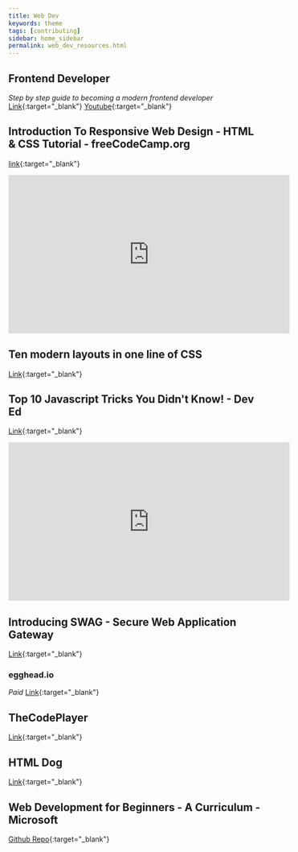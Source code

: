 ```yaml
---
title: Web Dev
keywords: theme
tags: [contributing]
sidebar: home_sidebar
permalink: web_dev_resources.html
---
```


## Frontend Developer
*Step by step guide to becoming a modern frontend developer*
[Link](https://roadmap.sh/frontend){:target="_blank"}
[Youtube](https://www.youtube.com/channel/UCA0H2KIWgWTwpTFjSxp0now){:target="_blank"}

## Introduction To Responsive Web Design - HTML & CSS Tutorial - freeCodeCamp.org
[link](https://www.youtube.com/watch?v=srvUrASNj0s){:target="_blank"}

<iframe width="560" height="315" src="https://www.youtube.com/embed/srvUrASNj0s" frameborder="0" allow="accelerometer; autoplay; clipboard-write; encrypted-media; gyroscope; picture-in-picture" allowfullscreen></iframe>

## Ten modern layouts in one line of CSS
[Link](https://web.dev/one-line-layouts/){:target="_blank"}

## Top 10 Javascript Tricks You Didn't Know! - Dev Ed
[Link](https://www.youtube.com/watch?v=mNJ06S60B9k){:target="_blank"}

<iframe width="560" height="315" src="https://www.youtube.com/embed/mNJ06S60B9k" frameborder="0" allow="accelerometer; autoplay; clipboard-write; encrypted-media; gyroscope; picture-in-picture" allowfullscreen></iframe>

## Introducing SWAG - Secure Web Application Gateway
[Link](https://blog.linuxserver.io/2020/08/21/introducing-swag/){:target="_blank"}

### egghead.io 
*Paid*
[Link](https://egghead.io/){:target="_blank"}

## TheCodePlayer
[Link](https://thecodeplayer.com/){:target="_blank"}

## HTML Dog
[Link](https://htmldog.com/){:target="_blank"}

## Web Development for Beginners - A Curriculum - Microsoft
[Github Repo](https://github.com/microsoft/Web-Dev-For-Beginners){:target="_blank"}